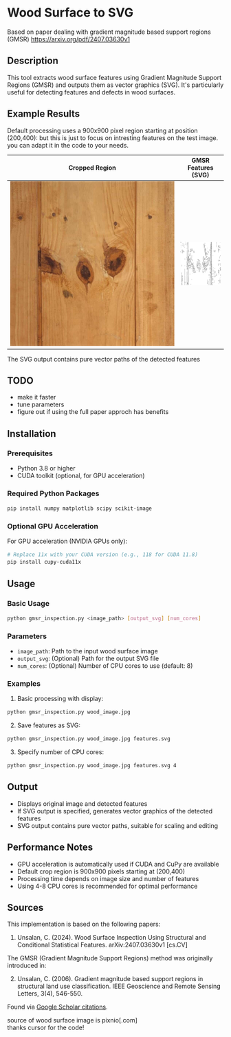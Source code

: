 # Wood Surface to SVG
Based on paper dealing with gradient magnitude based support regions (GMSR)
https://arxiv.org/pdf/2407.03630v1

## Description
This tool extracts wood surface features using Gradient Magnitude Support Regions (GMSR) and outputs them as vector graphics (SVG). It's particularly useful for detecting features and defects in wood surfaces.

## Example Results

Default processing uses a 900x900 pixel region starting at position (200,400): but this is just to focus on intresting features on the test image. you can adapt it in the code to your needs.

|  Cropped Region | GMSR Features (SVG) |
|----------------------------|----------------|
| ![Cropped Region](images/cropped_region.jpg) |  <img src="images/output.svg" width="100" height="100"></img>|


The SVG output contains pure vector paths of the detected features

## TODO
- make it faster
- tune parameters
- figure out if using the full paper approch has benefits

## Installation

### Prerequisites
- Python 3.8 or higher
- CUDA toolkit (optional, for GPU acceleration)

### Required Python Packages
```bash
pip install numpy matplotlib scipy scikit-image
```

### Optional GPU Acceleration
For GPU acceleration (NVIDIA GPUs only):
```bash
# Replace 11x with your CUDA version (e.g., 118 for CUDA 11.8)
pip install cupy-cuda11x
```

## Usage

### Basic Usage
```bash
python gmsr_inspection.py <image_path> [output_svg] [num_cores]
```

### Parameters
- `image_path`: Path to the input wood surface image
- `output_svg`: (Optional) Path for the output SVG file
- `num_cores`: (Optional) Number of CPU cores to use (default: 8)

### Examples
1. Basic processing with display:
```bash
python gmsr_inspection.py wood_image.jpg
```

2. Save features as SVG:
```bash
python gmsr_inspection.py wood_image.jpg features.svg
```

3. Specify number of CPU cores:
```bash
python gmsr_inspection.py wood_image.jpg features.svg 4
```

## Output
- Displays original image and detected features
- If SVG output is specified, generates vector graphics of the detected features
- SVG output contains pure vector paths, suitable for scaling and editing

## Performance Notes
- GPU acceleration is automatically used if CUDA and CuPy are available
- Default crop region is 900x900 pixels starting at (200,400)
- Processing time depends on image size and number of features
- Using 4-8 CPU cores is recommended for optimal performance

## Sources

This implementation is based on the following papers:

1. Unsalan, C. (2024). Wood Surface Inspection Using Structural and Conditional Statistical Features. arXiv:2407.03630v1 [cs.CV]

The GMSR (Gradient Magnitude Support Regions) method was originally introduced in:

2. Unsalan, C. (2006). Gradient magnitude based support regions in structural land use classification. IEEE Geoscience and Remote Sensing Letters, 3(4), 546-550.

Found via [Google Scholar citations](https://scholar.google.com/scholar?cites=1305586042728443408&as_sdt=2005&sciodt=0,5&hl=en).

source of wood surface image is pixnio[.com]  
thanks cursor for the code!
